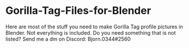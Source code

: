 # Gorilla-Tag-Files-for-Blender
Here are most of the stuff you need to make Gorilla Tag profile pictures in Blender. Not everything is included. Do you need something that is not listed? Send me a dm on Discord: Bjorn.0344#2560 
